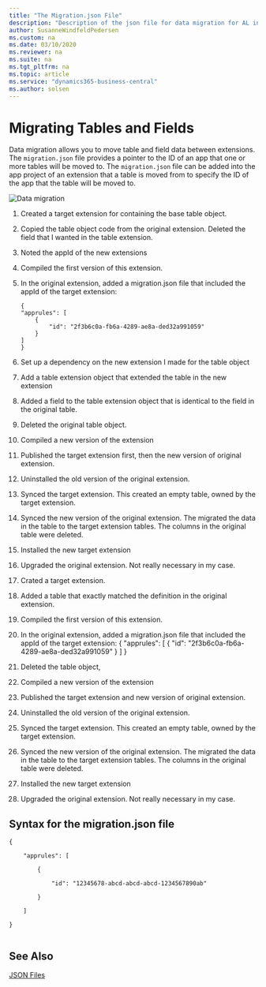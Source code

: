 ```yaml
---
title: "The Migration.json File"
description: "Description of the json file for data migration for AL in Business Central."
author: SusanneWindfeldPedersen
ms.custom: na
ms.date: 03/10/2020
ms.reviewer: na
ms.suite: na
ms.tgt_pltfrm: na
ms.topic: article
ms.service: "dynamics365-business-central"
ms.author: solsen
---
```

# Migrating Tables and Fields

Data migration allows you to move table and field data between extensions. The `migration.json` file provides a pointer to the ID of an app that one or more tables will be moved to. The `migration.json` file can be added into the app project of an extension that a table is moved from to specify the ID of the app that the table will be moved to.

![Data migration](../media/data-migration-tables-fields.png "data migration")  

1. Created a target extension for containing the base table object.
2. Copied the table object code from the original extension. Deleted the field that I wanted in the table extension.
3. Noted the appId of the new extensions
4. Compiled the first version of this extension.
5. In the original extension, added a migration.json file that included the appId of the target extension:

    ```
    { 
    "apprules": [ 
        { 
            "id": "2f3b6c0a-fb6a-4289-ae8a-ded32a991059" 
        } 
    ] 
    } 
    ```
6. Set up a dependency on the new extension I made for the table object
7. Add a table extension object that extended the table in the new extension
8. Added a field to the table extension object that is identical to the field in the original table.
9. Deleted the original table object.
10. Compiled a new version of the extension
11. Published the target extension first, then the new version of original extension.
12. Uninstalled the old version of the original extension.
13. Synced the target extension. This created an empty table, owned by the target extension.
14. Synced the new version of the original extension. The migrated the data in the table to the target extension tables. The columns in the original table were deleted.
15. Installed the new target extension
16. Upgraded the original extension. Not really necessary in my case.



1.    Crated a target extension.
2.    Added a table that exactly matched the definition in the original extension.
3.    Compiled the first version of this extension.
4.    In the original extension, added a migration.json file that included the appId of the target extension:
{ 
    "apprules": [ 
        { 
            "id": "2f3b6c0a-fb6a-4289-ae8a-ded32a991059" 
        } 
    ] 
} 

5.    Deleted the table object,
6.    Compiled a new version of the extension
7.    Published the target extension and new version of original extension.
8.    Uninstalled the old version of the original extension.
9.    Synced the target extension. This created an empty table, owned by the target extension.
10.    Synced the new version of the original extension. The migrated the data in the table to the target extension tables. The columns in the original table were deleted.
11.    Installed the new target extension
12.    Upgraded the original extension. Not really necessary in my case.


## Syntax for the migration.json file

```
{ 

    "apprules": [ 

        { 

            "id": "12345678-abcd-abcd-abcd-1234567890ab" 

        } 

    ] 

} 
 
```

## See Also

[JSON Files](devenv-json-files.md)  

